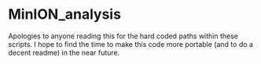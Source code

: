 MinION_analysis
===============

Apologies to anyone reading this for the hard coded paths within these scripts. I hope to find the time to make this code more portable (and to do a decent readme) in the near future.
